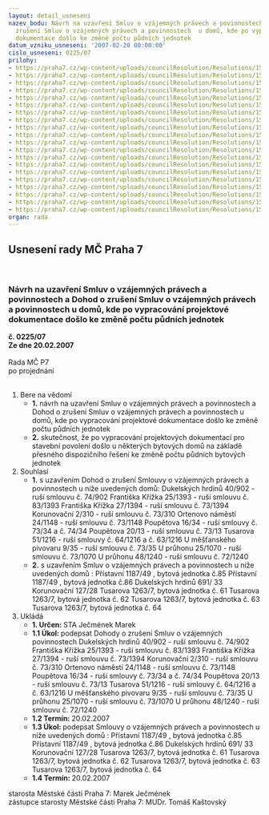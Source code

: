 ```yaml
---
layout: detail_usneseni
nazev_bodu: Návrh na uzavření Smluv o vzájemných právech a povinnostech a Dohod o
  zrušení Smluv o vzájemných právech a povinnostech  u domů, kde po vypracování projektové
  dokumentace došlo ke změně počtu půdních jednotek
datum_vzniku_usneseni: '2007-02-20 00:00:00'
cislo_usneseni: 0225/07
prilohy:
- https://praha7.cz/wp-content/uploads/councilResolution/Resolutions/15666/11-dohoda_dukel.hrd.40_%c4%8d._74902.doc
- https://praha7.cz/wp-content/uploads/councilResolution/Resolutions/15666/11-dohoda_fr.k%c5%99%c3%ad%c5%beka_831393.doc
- https://praha7.cz/wp-content/uploads/councilResolution/Resolutions/15666/11-dohoda_fr.k%c5%99%c3%ad%c5%beka_%c4%8d._731394.doc
- https://praha7.cz/wp-content/uploads/councilResolution/Resolutions/15666/11-dohoda_korunova%c4%8dn%c3%ad_2%c4%8d.73310.doc
- https://praha7.cz/wp-content/uploads/councilResolution/Resolutions/15666/11-dohoda_ort.n%c3%a1m.24%c4%8d.731148.doc
- https://praha7.cz/wp-content/uploads/councilResolution/Resolutions/15666/11-dohoda_poup%c4%9btova16%c4%8d.7334.doc
- https://praha7.cz/wp-content/uploads/councilResolution/Resolutions/15666/11-sml.o_vz%c3%a1j.pr%c3%a1vech_a_povin.861187.doc
- https://praha7.cz/wp-content/uploads/councilResolution/Resolutions/15666/11-dohoda_poup%c4%9btova20%c4%8d.7313.doc
- https://praha7.cz/wp-content/uploads/councilResolution/Resolutions/15666/11-dohoda_tusarova51%c4%8d.631216.doc
- https://praha7.cz/wp-content/uploads/councilResolution/Resolutions/15666/11-dohoda_tusarova51%c4%8d.641216.doc
- https://praha7.cz/wp-content/uploads/councilResolution/Resolutions/15666/11-dohoda_um%c4%9b%c5%a1%c5%a5.piv.9%c4%8d.7335.doc
- https://praha7.cz/wp-content/uploads/councilResolution/Resolutions/15666/11-dohoda_u_pr%c5%afhonu_25%c4%8d.731070.doc
- https://praha7.cz/wp-content/uploads/councilResolution/Resolutions/15666/11-dohoda_u_pr%c5%afhonu48%c4%8d.721240.doc
- https://praha7.cz/wp-content/uploads/councilResolution/Resolutions/15666/11-sml.o_vz%c3%a1j.pr%c3%a1vech_a_povin.851187-p%c5%99%c3%adstavn%c3%ad_49.doc
- https://praha7.cz/wp-content/uploads/councilResolution/Resolutions/15666/11-sml.o_vz%c3%a1j.pr%c3%a1vech_a_povin.-dukel.hrdin%c5%af_33.doc
- https://praha7.cz/wp-content/uploads/councilResolution/Resolutions/15666/11-sml.o_vz%c3%a1j.pr%c3%a1vech_a_povin.-korunova%c4%8dn%c3%ad_28.doc
- https://praha7.cz/wp-content/uploads/councilResolution/Resolutions/15666/11-sml.o_vz%c3%a1j.pr%c3%a1vech_a_povin.611216-tusarova_7.doc
- https://praha7.cz/wp-content/uploads/councilResolution/Resolutions/15666/11-sml.o_vz%c3%a1j.pr%c3%a1vech_a_povin.621263-tusarova_7.doc
- https://praha7.cz/wp-content/uploads/councilResolution/Resolutions/15666/11-sml.o_vz%c3%a1j.pr%c3%a1vech_a_povin.631263-tusarova_7.doc
- https://praha7.cz/wp-content/uploads/councilResolution/Resolutions/15666/11-sml.o_vz%c3%a1j.pr%c3%a1vech_a_povin.641263-tusarova_7.doc
organ: rada
---
```

<div id="ucUsn_pList" class="usn">
	<span><h2>Usnesení rady MČ Praha 7 </h2>
<br></span><div class="standBody">
<span><h3>Návrh na uzavření Smluv o vzájemných právech a povinnostech a Dohod o zrušení Smluv o vzájemných právech a povinnostech  u domů, kde po vypracování projektové dokumentace došlo ke změně počtu půdních jednotek</h3></span><div class="center">
		<strong>č. 0225/07</strong><br>
	</div>
<div class="center">
		<strong>Ze dne 20.02.2007</strong><br><br>
	</div>Rada MČ P7<br> po projednání<br><br><ol>
<li>Bere na vědomí<ul>
<li>
<strong>1.</strong> návrh na uzavření Smluv o vzájemných právech a povinnostech a Dohod o zrušení Smluv o vzájemných právech a povinnostech  u domů, kde po vypracování projektové dokumentace došlo ke změně počtu půdních jednotek</li>
<li>
<strong>2.</strong> skutečnost, že po vypracování projektových dokumentací pro stavební povolení došlo u některých bytových domů na základě přesného dispozičního řešení ke změně počtu půdních bytových jednotek</li>
</ul>
</li>
<li>Souhlasí<ul>
<li>
<strong>1.</strong> s uzavřením Dohod o zrušení Smlouvy o vzájemných právech a povinnostech u níže uvedených domů:                                                                                    Dukelských hrdinů 40/902 - ruší smlouvu č. 74/902                                                   Františka Křížka 25/1393 - ruší smlouvu č. 83/1393                                               Františka Křížka 27/1394 - ruší smlouvu č. 73/1394                                             Korunovační 2/310 - ruší smlouvu č. 73/310                                                            Ortenovo náměstí 24/1148 - ruší smlouvu č. 73/1148                                                 Poupětova 16/34 - ruší smlouvy č. 73/34 a č. 74/34                                                Poupětova 20/13 - ruší smlouvu č. 73/13                                                                     Tusarova 51/1216 - ruší smlouvy č. 64/1216 a č. 63/1216                                              U měšťanského pivovaru 9/35 - ruší smlouvu č. 73/35                                                      U průhonu 25/1070 - ruší smlouvu č. 73/1070                                                                U průhonu 48/1240 - ruší smlouvu č. 72/1240 </li>
<li>
<strong>2.</strong> s uzavřením Smluv o vzájemných právech a povinnostech u níže uvedených  domů :                                                                                                              Přístavní 1187/49 , bytová jednotka č.85                                                                    Přístavní 1187/49 , bytová jednotka č.86                                                         Dukelských hrdinů 691/ 33                                                                                 Korunovační  127/28                                                                                           Tusarova 1263/7, bytová jednotka č. 61                                                               Tusarova 1263/7, bytová jednotka č. 62                                                            Tusarova 1263/7, bytová jednotka č. 63                                                              Tusarova 1263/7, bytová jednotka č. 64</li>
</ul>
</li>
<li>Ukládá<ul>
<li>
<strong>1. Určen: </strong>STA Ječmének Marek</li>
<li>
<strong>1.1 Úkol: </strong>podepsat Dohody o zrušení Smluv o vzájemných povinnostech                  Dukelských hrdinů 40/902 - ruší  smlouvu č. 74/902                                                   Františka Křížka 25/1393 - ruší smlouvu č. 83/1393                                               Františka Křížka 27/1394 - ruší smlouvu č. 73/1394                                             Korunovační 2/310 - ruší smlouvu č. 73/310                                                            Ortenovo náměstí 24/1148 - ruší smlouvu č. 73/1148                                                 Poupětova 16/34 - ruší smlouvy č. 73/34 a č. 74/34                                                Poupětova 20/13 - ruší smlouvu č. 73/13                                                                     Tusarova 51/1216 - ruší smlouvy č. 64/1216 a č. 63/1216                                              U měšťanského pivovaru 9/35 - ruší smlouvu č. 73/35                                                      U průhonu 25/1070 - ruší smlouvu č. 73/1070                                                                U průhonu 48/1240 - ruší smlouvu č. 72/1240 </li>
<li>
<strong>1.2 Termín: </strong>20.02.2007</li>
<li>
<strong>1.3 Úkol: </strong>podepsat Smlouvy o vzájemných právech a povinnostech u níže uvedených  domů :                                                                                                              Přístavní 1187/49 , bytová jednotka č.85                                                                    Přístavní 1187/49 , bytová jednotka č.86                                                         Dukelských hrdinů 691/ 33                                                                                 Korunovační  127/28                                                                                      Tusarova 1263/7, bytová jednotka č. 61                                                               Tusarova 1263/7, bytová jednotka č. 62                                                            Tusarova 1263/7, bytová jednotka č. 63                                                              Tusarova 1263/7, bytová jednotka č. 64</li>
<li>
<strong>1.4 Termín: </strong>20.02.2007</li>
</ul>
</li>
</ol>starosta Městské části Praha 7: Marek Ječmének<br>zástupce starosty Městské části Praha 7: MUDr. Tomáš Kaštovský 
</div>
</div>